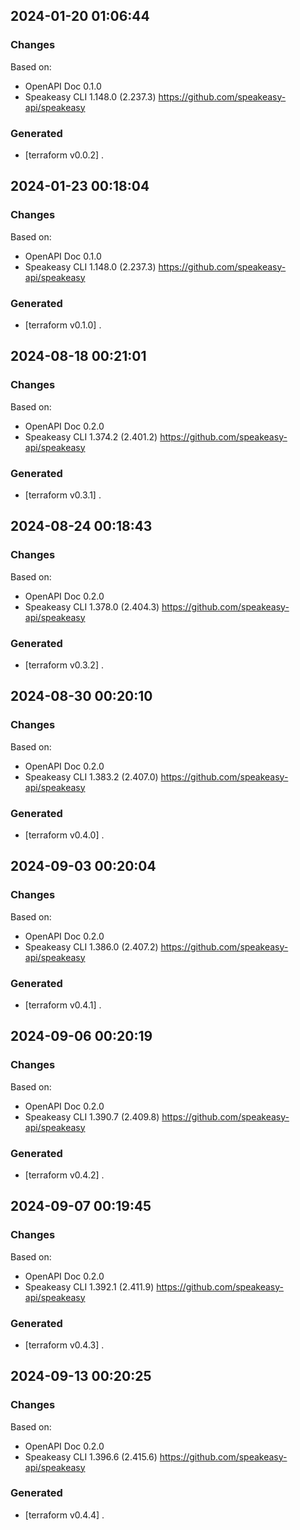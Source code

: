 

## 2024-01-20 01:06:44
### Changes
Based on:
- OpenAPI Doc 0.1.0 
- Speakeasy CLI 1.148.0 (2.237.3) https://github.com/speakeasy-api/speakeasy
### Generated
- [terraform v0.0.2] .

## 2024-01-23 00:18:04
### Changes
Based on:
- OpenAPI Doc 0.1.0 
- Speakeasy CLI 1.148.0 (2.237.3) https://github.com/speakeasy-api/speakeasy
### Generated
- [terraform v0.1.0] .

## 2024-08-18 00:21:01
### Changes
Based on:
- OpenAPI Doc 0.2.0 
- Speakeasy CLI 1.374.2 (2.401.2) https://github.com/speakeasy-api/speakeasy
### Generated
- [terraform v0.3.1] .

## 2024-08-24 00:18:43
### Changes
Based on:
- OpenAPI Doc 0.2.0 
- Speakeasy CLI 1.378.0 (2.404.3) https://github.com/speakeasy-api/speakeasy
### Generated
- [terraform v0.3.2] .

## 2024-08-30 00:20:10
### Changes
Based on:
- OpenAPI Doc 0.2.0 
- Speakeasy CLI 1.383.2 (2.407.0) https://github.com/speakeasy-api/speakeasy
### Generated
- [terraform v0.4.0] .

## 2024-09-03 00:20:04
### Changes
Based on:
- OpenAPI Doc 0.2.0 
- Speakeasy CLI 1.386.0 (2.407.2) https://github.com/speakeasy-api/speakeasy
### Generated
- [terraform v0.4.1] .

## 2024-09-06 00:20:19
### Changes
Based on:
- OpenAPI Doc 0.2.0 
- Speakeasy CLI 1.390.7 (2.409.8) https://github.com/speakeasy-api/speakeasy
### Generated
- [terraform v0.4.2] .

## 2024-09-07 00:19:45
### Changes
Based on:
- OpenAPI Doc 0.2.0 
- Speakeasy CLI 1.392.1 (2.411.9) https://github.com/speakeasy-api/speakeasy
### Generated
- [terraform v0.4.3] .

## 2024-09-13 00:20:25
### Changes
Based on:
- OpenAPI Doc 0.2.0 
- Speakeasy CLI 1.396.6 (2.415.6) https://github.com/speakeasy-api/speakeasy
### Generated
- [terraform v0.4.4] .